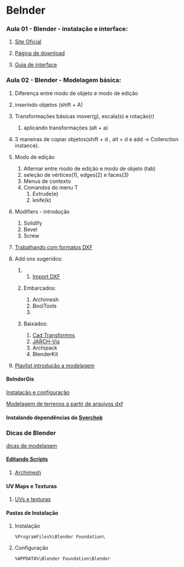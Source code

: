 # Belnder

### Aula 01 - Blender - instalação e interface:

1. [Site Oficial](https://www.blender.org)

1. [Página de download](https://www.blender.org/download/)

1. [Guia de interface](./blender/blender_interface.md)


### Aula 02 - Blender - Modelagem básica:

1. Diferença entre modo de objeto e modo de edição

1. inserindo objetos (shift + A)

1. Transformações básicas mover(g), escala(s) e rotação(r)
   1. aplicando transformações (alt + a)
2. 3 maneiras de copiar objetos(shift + d , alt + d e add -> Collenction instance).

1. Modo de edição
   1. Alternar entre modo de edição e modo de objeto (tab)
   2. seleção de vértices(1), edges(2) e faces(3)
   3. Menus de contexto
   4. Comandos do menu T
      1. Extrude(e)
      2. knife(k)
1. Modifiers - introdução
   1. Solidify
   2. Bevel
   3. Screw

2. [Trabalhando com formatos DXF](blender/modelagem_Import_dxf.md)
3. Add ons sugeridos:
   1. 1. [Import DXF](blender/modelagem_Import_dxf.md)
   2. Embarcados:
      1. Archimesh
      2. BoolTools
      3. 

   3. Baixados:
      1. [Cad Transformns](https://gumroad.com/l/nqvcs)
      2. [JARCH-Vis](https://github.com/BlendingJake/JARCH-Vis)
      3. Archipack
      4. BlenderKit

4. [Playlist introdução a modelagem](https://www.youtube.com/watch?v=kbHsXdrRIBY&list=PL-YgB1cUwWX3JWUeHtvQ2GPrm81XOYnox)


#### BelnderGis

[Instalação e configuração](./blender/BlenderGisInstall.md)

[Modelagem de terrenos a partir de arquivos dxf](./blender/blenderGis_dxf.md)



#### Instalando dependências do [Sverchok](blender/dependencias.md)

### Dicas de Blender

[dicas de modelagem](https://www.youtube.com/watch?v=0Q7DUfxwcpM&t=169s)

#### [Editando Scripts](./blender/scripts/index.md)
1. [Archimesh](./blender/scripts/archimesh.md)


#### UV Maps e Texturas

1. [UVs e texturas](./blender/uvs.md)


#### Pastas de Instalação

1. Instalação

   ```
   %ProgramFiles%\Blender Foundation\
   ```
1. Configuração

   ```
   %APPDATA%\Blender Foundation\Blender
   ```
